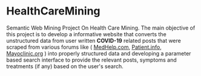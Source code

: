 # HealthCareMining 
Semantic Web Mining Project On Health Care Mining.
The main objective of this project is to develop a informative website that converts the unstructured data from user written **COVID-19** related posts that were scraped from various forums like ( [MedHelp.com](https://www.medhelp.org/forums/Coronavirus/show/2203), [Patient.info](https://patient.info/coronavirus-covid-19), [Mayoclinic.org](https://www.mayoclinic.org/) ) into properly structured data and developing a parameter based search interface to provide the relevant posts, symptoms and treatments (if any) based on the user's search.
